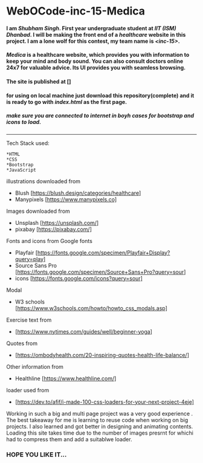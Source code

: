 # WebOCode-inc-15-Medica

#### I am *Shubham Singh*. First year undergraduate student at *IIT (ISM) Dhanbad*. I will be making the front end of a *healthcare* website in this project. I am a lone wolf for this contest, my team name is *\<inc-15>*.

#### *Medica* is a healthcare website, which provides you with information to keep your mind and body sound. You can also consult doctors online 24x7 for valuable advice. Its UI provides you with seamless browsing.

#### The site is published at []
#### for using on local machine just download this repository(complete) and it is ready to go with *index.html* as the first page.
##### *make sure you are connected to internet in boyh cases for bootstrap and icons to load.*

---
Tech Stack used:
```
*HTML
*CSS
*Bootstrap
*JavaScript
```
illustrations downloaded from 
* Blush [https://blush.design/categories/healthcare]
* Manypixels [https://www.manypixels.co]

Images downloaded from
* Unsplash [https://unsplash.com/]
* pixabay [https://pixabay.com/]

Fonts and icons from Google fonts
* Playfair [https://fonts.google.com/specimen/Playfair+Display?query=play]
* Source Sans Pro [https://fonts.google.com/specimen/Source+Sans+Pro?query=sour]
* icons [https://fonts.google.com/icons?query=sour]

Modal
* W3 schools [https://www.w3schools.com/howto/howto_css_modals.asp]

Exercise text from
* [https://www.nytimes.com/guides/well/beginner-yoga]

Quotes from 
* [https://ombodyhealth.com/20-inspiring-quotes-health-life-balance/]

Other information from 
* Healthline [https://www.healthline.com/]

loader used from
* [https://dev.to/afif/i-made-100-css-loaders-for-your-next-project-4eje]


Working in such a big and multi page project was a very good experience . The best takeaway for me is learning to reuse code when working on big projects.
I also learned and got better in designing and animating contents.
Loading this site takes time due to the number of images presrnt for whichi had to compress them and add a suitablwe loader. 

### HOPE YOU LIKE IT...

